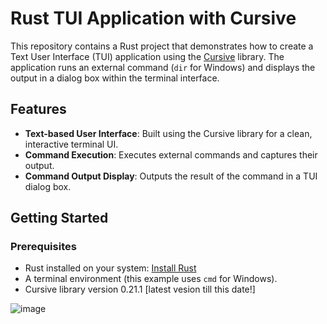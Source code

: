 # Rust TUI Application with Cursive

This repository contains a Rust project that demonstrates how to create a Text User Interface (TUI) application using the [Cursive](https://github.com/gyscos/cursive) library. The application runs an external command (`dir` for Windows) and displays the output in a dialog box within the terminal interface.

## Features
- **Text-based User Interface**: Built using the Cursive library for a clean, interactive terminal UI.
- **Command Execution**: Executes external commands and captures their output.
- **Command Output Display**: Outputs the result of the command in a TUI dialog box.

## Getting Started

### Prerequisites
- Rust installed on your system: [Install Rust](https://www.rust-lang.org/tools/install)
- A terminal environment (this example uses `cmd` for Windows).
- Cursive library version 0.21.1 [latest vesion till this date!]

![image](https://github.com/user-attachments/assets/4ada579a-5019-4ed8-9d2d-b41a21820821)
